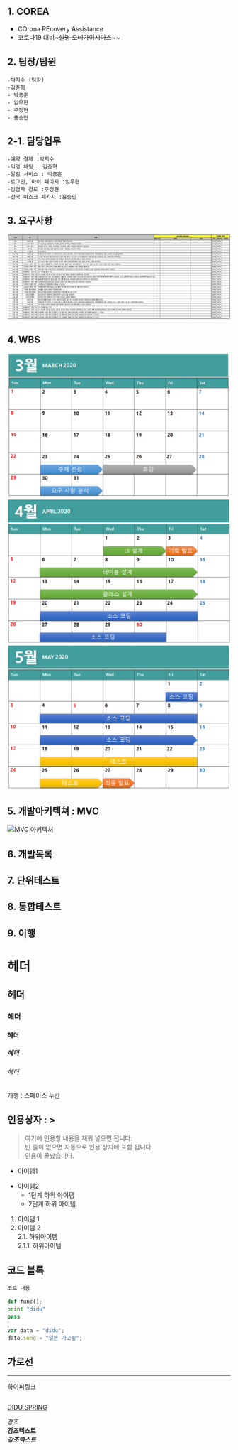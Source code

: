 ## 1. COREA
- COrona REcovery Assistance  
- 코로나19 대비~~~~~설명 오네가이시마스~~~~~~  

## 2. 팀장/팀원
``` 
-박지수 (팀장) 
-김준혁  
- 박종훈  
- 임우현  
- 주정현  
- 홍승민
```
## 2-1. 담당업무
```
-예약 결제 :박지수
-익명 채팅 : 김준혁
-알림 서비스 : 박종훈
-로그인, 마이 페이지 :임우현
-감염자 경로 :주정현
-전국 마스크 패키지 :홍승민
```

## 3. 요구사항
![요구사항 정의서](https://github.com/HYKim8/D_DOLIVE/blob/master/%EC%9A%94%EA%B5%AC%EC%82%AC%ED%95%AD%20%EC%A0%95%EC%9D%98%EC%84%9C%20%EC%9D%B4%EB%AF%B8%EC%A7%80.PNG)

## 4. WBS
![WBS](https://github.com/HYKim8/D_DOLIVE/blob/master/WBS%EC%9D%B4%EB%AF%B8%EC%A7%801.PNG)
![WBS](https://github.com/HYKim8/D_DOLIVE/blob/master/WBS%EC%9D%B4%EB%AF%B8%EC%A7%802.PNG)
![WBS](https://github.com/HYKim8/D_DOLIVE/blob/master/WBS%EC%9D%B4%EB%AF%B8%EC%A7%803.PNG)

## 5. 개발아키텍쳐 : MVC
![MVC 아키텍처]()
## 6. 개발목록

## 7. 단위테스트

## 8. 통합테스트

## 9. 이행

# 헤더
## 헤더
### 헤더
#### 헤더
##### 헤더
###### 헤더

개행 : 스페이스 두칸

## 인용상자 : >
> 여기에 인용할 내용을 채워 넣으면 됩니다.  
빈 줄이 없으면 자동으로 인용 상자에 포함 됩니다.  
인용이 끝났습니다.

- 아이템1
+ 아이템2
  - 1단계 하위 아이템
  + 2단계 하위 아이템
  
1. 아이템 1  
2. 아이템 2  
  2.1. 하위아이템  
    2.1.1. 하위아이템  

## 코드 블록
``` 프로그래밍 언어이름
코드 내용
```

```python
def func();
print "didu"
pass
```

```javascript
var data = "didu";
data.song = "일본 가고싶";
```

가로선
---
***


하이퍼링크  
```[링크텍스트](URL "설명")  
```
[DIDU SPRING](https://www.naver.com/ "네이버")  

강조  
__강조텍스트__  
___강조텍스트___
